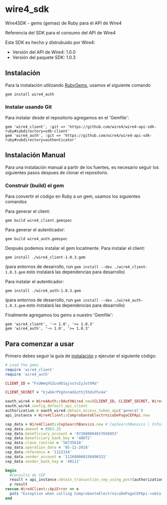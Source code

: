 # wire4_sdk

Wire4SDK - gems (gemas) de Ruby para el API de Wire4

Referencia del SDK para el consumo del API de Wire4

Este SDK es hecho y distrubuido por Wire4:

- Versión del API de Wire4: 1.0.0
- Versión del paquete SDK: 1.0.3

## Instalación

Para la instalación utilizando [RubyGems](https://rubygems.org/), usamos el siguiente comando
```shell
gem install wire4_auth
```

### Instalar usando Git

Para instalar desde el repositorio agregamos en el 'Gemfile':

    gem 'wire4_client', :git => 'https://github.com/wire4/wire4-api-sdk-ruby#subdirectory=sdk-client'
    gem 'wire4_auth', :git => 'https://github.com/wire4/wire4-api-sdk-ruby#subdirectory=authenticator'


## Instalación Manual

Para una instalación manual a partir de los fuentes, es necesario seguir los siguientes pasos despues de clonar el repositorio. 

### Construir (build) el gem

Para convertir el código en Ruby a un gem, usamos los siguientes comandos

Para generar el client:

```shell
gem build wire4_client.gemspec
```

Para generar el autenticador:

```shell
gem build wire4_auth.gemspec
```

Después podemos instalar el gem localmente. Para instalar el client:

```shell
gem install ./wire4_client-1.0.3.gem
```
(para entornos de desarrollo, run `gem install --dev ./wire4_client-1.0.3.gem` esto instalará las dependencias para desarrollo)

Para instalar el autenticador:

```shell
gem install ./wire4_auth-1.0.3.gem
```
(para entornos de desarrollo, run `gem install --dev ./wire4_auth-1.0.3.gem` esto instalará las dependencias para desarrollo)


Finalmente agregamos los gems a nuestro 'Gemfile':
    
    gem 'wire4_client', '~> 1.0', '>= 1.0.3'
    gem 'wire4_auth', '~> 1.0', '>= 1.0.3'

## Para comenzar a usar

Primero debes seguir la guía de [instalación](#installation) y ejecutar el siguiente código:
```ruby
# Load the gems
require 'wire4_client'
require 'wire4_auth'

CLIENT_ID = "FxUWmqYGZuv8O1qjxstvIyJothMa"

CLIENT_SECRET = "kjwbkrPVgXsnaUGzthj55dsFhx4a"

oauth_wire4 = Wire4Auth::OAuthWire4.new(CLIENT_ID, CLIENT_SECRET, Wire4Auth::EnvironmentEnum::SANDBOX)
oauth_wire4.config_default_api_client
authorization = oauth_wire4.obtain_access_token_app('general')
api_instance = Wire4Client::ComprobanteElectrnicoDePagoCEPApi.new

cep_data = Wire4Client::CepSearchBanxico.new # CepSearchBanxico | Información para buscar un CEP
cep_data.amount = 8963.25
cep_data.beneficiary_account = '072680004657656853'
cep_data.beneficiary_bank_key = '40072'
cep_data.clave_rastreo = '58735618'
cep_data.operation_date = '05-12-2018'
cep_data.reference = '1122334'
cep_data.sender_account = '112680000156896531'
cep_data.sender_bank_key = '40112'

begin
  #Consulta de CEP
  result = api_instance.obtain_transaction_cep_using_post(authorization, cep_data)
  p result
rescue Wire4Client::ApiError => e
  puts "Exception when calling ComprobanteElectrnicoDePagoCEPApi->obtain_transaction_cep_using_post: #{e}"
end
```


